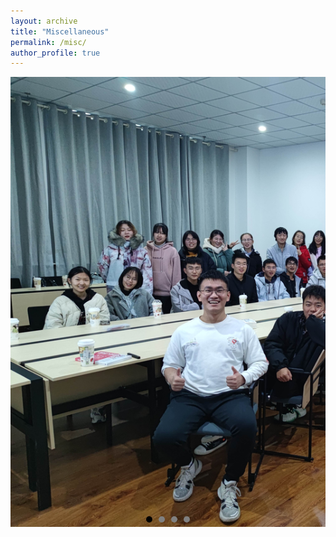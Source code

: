 ```yaml
---
layout: archive
title: "Miscellaneous"
permalink: /misc/
author_profile: true
---
```


<div class="carousel-container">
  <div class="carousel-slider">
    <div class="carousel-item">
      <img src="../images/csu_2103.jpg" alt="CSU, 2021" />
      <div class="caption">When visiting Central South University as an exchange student...</div>
    </div>
    <div class="carousel-item">
      <img src="../images/ustb_graduation.png" alt="USTB,2024" />
      <div class="caption">Graduating from University of Science and Technology Beijing.</div>
    </div>
    <div class="carousel-item">
      <img src="../images/westlake_bar.jpg" alt="Westlake Bar" />
      <div class="caption">'Westlake Bar', nice to meet the gifted youngs.</div>
    </div>
    <div class="carousel-item">
      <img src="../images/PEBBLE_2024.jpg" alt="PEBBLE 2024" />
      <div class="caption">I am honored to serve as a teaching assistant...</div>
    </div>
  </div>

  <div class="carousel-dots">
    <span class="dot active"></span>
    <span class="dot"></span>
    <span class="dot"></span>
    <span class="dot"></span>
  </div>
</div>

<script>
  const slider = document.querySelector('.carousel-slider');
  const dots = document.querySelectorAll('.dot');
  const items = document.querySelectorAll('.carousel-item');
  const itemWidth = items[0].offsetWidth;
  let currentIndex = 0;
  let autoScrollInterval;

  // 自动滚动
  function autoScroll() {
    currentIndex++;
    if (currentIndex >= items.length) {
      currentIndex = 0;
    }
    updateCarousel();
  }

  // 启动自动滚动
  function startAutoScroll() {
    autoScrollInterval = setInterval(autoScroll, 10000); // 每10秒切换一次
  }

  // 停止自动滚动
  function stopAutoScroll() {
    clearInterval(autoScrollInterval);
  }

  // 更新轮播位置
  function updateCarousel() {
    slider.style.transform = `translateX(-${currentIndex * itemWidth}px)`;
    dots.forEach((dot, index) => {
      dot.classList.remove('active');
      if (index === currentIndex) {
        dot.classList.add('active');
      }
    });
  }

  // 点击圆点
  dots.forEach((dot, index) => {
    dot.addEventListener('click', () => {
      currentIndex = index;
      updateCarousel();
      stopAutoScroll();
      startAutoScroll();
    });
  });

  // 初始化
  startAutoScroll();
</script>

<style>
  .carousel-container {
    position: relative;
    overflow: hidden;
    width: 100%;
  }

  .carousel-slider {
    display: flex;
    transition: transform 0.5s ease-in-out;
  }

  .carousel-item {
    min-width: 100%;
    flex: 0 0 auto;
    position: relative;
  }

  .carousel-item img {
    width: 100%;
    height: auto;
  }

  .caption {
    position: absolute;
    bottom: 0;
    left: 0;
    width: 100%;
    padding: 10px;
    background-color: rgba(0, 0, 0, 0.7);
    color: white;
    opacity: 0;
    transition: opacity 0.3s;
  }

  .carousel-item:hover .caption {
    opacity: 1;
  }

  .carousel-dots {
    position: absolute;
    bottom: 10px;
    left: 50%;
    transform: translateX(-50%);
    display: flex;
    gap: 10px;
  }

  .dot {
    width: 10px;
    height: 10px;
    background-color: gray;
    border-radius: 50%;
    cursor: pointer;
  }

  .dot.active {
    background-color: black;
  }

  /* 确保页面宽度能够适应图片 */
  .carousel-container {
    max-width: 100%;
  }

  .carousel-slider {
    width: 100vw; /* 确保滑动条占据全屏宽度 */
  }

  .carousel-item {
    width: 100vw; /* 每张图片占据全屏宽度 */
  }
</style>
